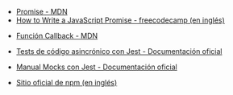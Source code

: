 <p>

  * [Promise - MDN](https://developer.mozilla.org/es/docs/Web/JavaScript/Reference/Global_Objects/omise)
  * [How to Write a JavaScript Promise - freecodecamp (en inglés)](https://www.freecodecamp.org/news/how-to-write-a-javascript-promise-4ed8d44292b8/)
</p></details>
<p>

  * [Función Callback - MDN](https://developer.mozilla.org/es/docs/Glossary/Callback_function)
</p></details>      
<p>

  * [Tests de código asincrónico con Jest - Documentación oficial](https://jestjs.io/docs/es-ES/asynchronous)
</p></details>
<p>

  * [Manual Mocks con Jest - Documentación oficial](https://jestjs.io/docs/es-ES/manual-mocks)
</p></details>
<p>

  * [Sitio oficial de npm (en inglés)](https://docs.npmjs.com/getting-started/publishing-npm-packages)
</p></details>

 
